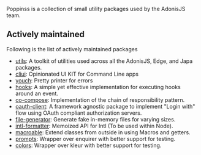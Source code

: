Poppinss is a collection of small utility packages used by the AdonisJS team.

## Actively maintained
Following is the list of actively maintained packages

- [utils](https://github.com/poppinss/utils): A toolkit of utilities used across all the AdonisJS, Edge, and Japa packages.
- [cliui](https://github.com/poppinss/cliui): Opinionated UI KIT for Command Line apps
- [youch](https://github.com/poppinss/youch): Pretty printer for errors
- [hooks](https://github.com/poppinss/hooks): A simple yet effective implementation for executing hooks around an event.
- [co-compose](https://github.com/poppinss/co-compose): Implementation of the chain of responsibility pattern.
- [oauth-client](https://github.com/poppinss/oauth-client): A framework agnostic package to implement "Login with" flow using OAuth compliant authorization servers.
- [file-generator](https://github.com/poppinss/file-generator): Generate fake in-memory files for varying sizes.
- [intl-formatter](https://github.com/poppinss/intl-formatter): Memoized API for Intl (To be used within Node).
- [macroable](https://github.com/poppinss/macroable): Extend classes from outside in using Macros and getters.
- [prompts](https://github.com/poppinss/prompts): Wrapper over enquirer with better support for testing.
- [colors](https://github.com/poppinss/colors): Wrapper over kleur with better support for testing.